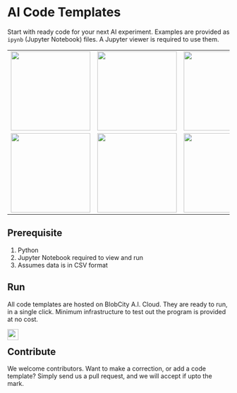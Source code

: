 # AI Code Templates
Start with ready code for your next AI experiment. Examples are provided as `ipynb` (Jupyter Notebook) files. A Jupyter viewer is required to use them.

<table border="0">
        <tr>
          <td style='border:none;'>
            <a href="Classification"><img src="https://cdn.blobcity.com/img/classification_github.png" height="180"/></a>
          </td style='border:none;'>
          <td>
            <a href="https://cloud.blobcity.com/code/explore/Regression"><img src="https://cdn.blobcity.com/img/regression_github.png" height="180"/></a>
          </td style='border:none;'>
          <td style='border:none;'>
            <a href="https://cloud.blobcity.com/code/explore/Clustering"><img src="https://cdn.blobcity.com/img/clustering_github.png" height="180"/></a>
          </td>
          <td style='border:none;'>
            <a href="https://cloud.blobcity.com/code/explore/EDA"><img src="https://cdn.blobcity.com/img/eda_github.png" height="180"/></a>
          </td>
        </tr>
        <tr>
          <td>
            <a href="https://cloud.blobcity.com/code/explore/Dimensionality%20Reduction"><img src="https://cdn.blobcity.com/img/dimension_reduction_github.png" height="180"/></a>
          </td>
          <td>
            <a href="https://cloud.blobcity.com/code/explore/Time%20Series%20Analysis"><img src="https://cdn.blobcity.com/img/time_series_github.png" height="180"/></a>
          </td>
          <td>
            <a href="https://cloud.blobcity.com/code/explore/Natural%20Language%20Processing"><img src="https://cdn.blobcity.com/img/nlp_github.png" height="180"/></a>
          </td>
          <td>
            <a href="https://cloud.blobcity.com/code/explore/Audio%20Visual"><img src="https://cdn.blobcity.com/img/image_video_github.png" height="180"/></a>
          </td>
        </tr>
</table>


## Prerequisite
1. Python
2. Jupyter Notebook required to view and run
3. Assumes data is in CSV format

## Run
All code templates are hosted on BlobCity A.I. Cloud. They are ready to run, in a single click. Minimum infrastructure to test out the program is provided at no cost.

[<img src="https://cloud.blobcity.com/assets/images/badge.png" height="25" style="margin-bottom:-15px" />](https://cloud.blobcity.com)

## Contribute
We welcome contributors. Want to make a correction, or add a code template? Simply send us a pull request, and we will accept if upto the mark. 
